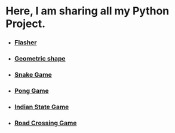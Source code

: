# Here, I am sharing all my Python Project.

- ### [Flasher](https://github.com/Uchiha-Itachi0/Python-Projects/tree/master/Flasher)
- ### [Geometric shape](https://github.com/Uchiha-Itachi0/Python-Projects/tree/master/Geometric%20Shape)
- ### [Snake Game](https://github.com/Uchiha-Itachi0/Python-Projects/tree/master/snake%20Game)
- ### [Pong Game](https://github.com/Uchiha-Itachi0/Python-Projects/tree/master/Pong)
- ### [Indian State Game](https://github.com/Uchiha-Itachi0/Python-Projects/tree/master/Indian%20State%20Game)
- ### [Road Crossing Game](https://github.com/Uchiha-Itachi0/Python-Projects/tree/master/Road%20Crossing)